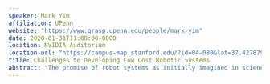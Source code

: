 ```yaml
---
speaker: Mark Yim
affiliation: UPenn
website: "https://www.grasp.upenn.edu/people/mark-yim"
date: 2020-01-31T11:00:00-0000
location: NVIDIA Auditorium
location-url: "https://campus-map.stanford.edu/?id=04-080&lat=37.42787956&lng=-122.17429865&zoom=17&srch=nvidia%20auditorium"
title: Challenges to Developing Low Cost Robotic Systems
abstract: "The promise of robot systems as initially imagined in science fiction is that of generic machines capable of doing a variety of tasks often mimicking humans. It turns out doing that can be very expensive and is keeping robotic systems from having impact in today's society. One of the challenges includes overcoming the perception of the pursuit of low-cost as more than \"just engineering\". This talk will present some general principles towards designing low cost systems while also presenting specific examples of novel devices ranging from mechatronic components (sensors and actuators), robotic components (grippers) to full systems (flying systems). In each case we will present some practical examples of methods that can be applied today."
---
```

